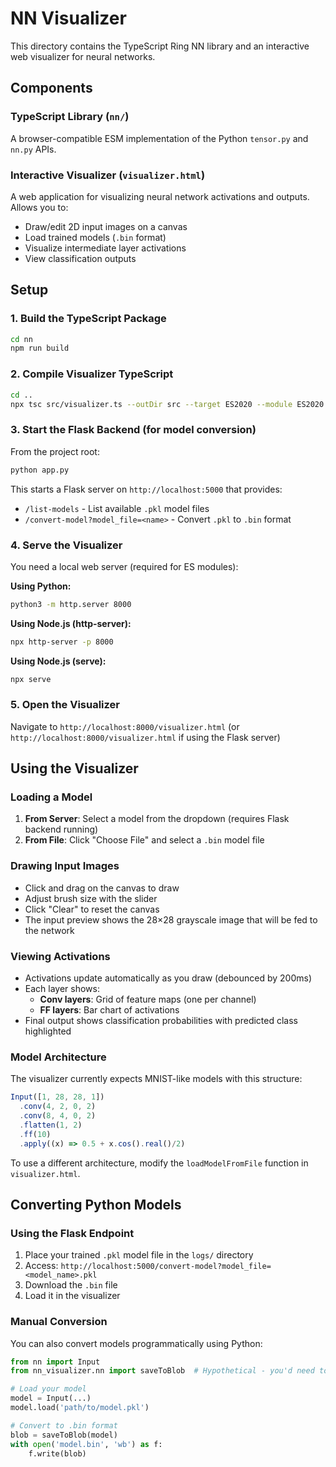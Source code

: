 # NN Visualizer

This directory contains the TypeScript Ring NN library and an interactive web visualizer for neural networks.

## Components

### TypeScript Library (`nn/`)

A browser-compatible ESM implementation of the Python `tensor.py` and `nn.py` APIs.

### Interactive Visualizer (`visualizer.html`)

A web application for visualizing neural network activations and outputs. Allows you to:
- Draw/edit 2D input images on a canvas
- Load trained models (`.bin` format)
- Visualize intermediate layer activations
- View classification outputs

## Setup

### 1. Build the TypeScript Package

```bash
cd nn
npm run build
```

### 2. Compile Visualizer TypeScript

```bash
cd ..
npx tsc src/visualizer.ts --outDir src --target ES2020 --module ES2020 --moduleResolution node --esModuleInterop --resolveJsonModule --skipLibCheck
```

### 3. Start the Flask Backend (for model conversion)

From the project root:

```bash
python app.py
```

This starts a Flask server on `http://localhost:5000` that provides:
- `/list-models` - List available `.pkl` model files
- `/convert-model?model_file=<name>` - Convert `.pkl` to `.bin` format

### 4. Serve the Visualizer

You need a local web server (required for ES modules):

**Using Python:**
```bash
python3 -m http.server 8000
```

**Using Node.js (http-server):**
```bash
npx http-server -p 8000
```

**Using Node.js (serve):**
```bash
npx serve
```

### 5. Open the Visualizer

Navigate to `http://localhost:8000/visualizer.html` (or `http://localhost:8000/visualizer.html` if using the Flask server)

## Using the Visualizer

### Loading a Model

1. **From Server**: Select a model from the dropdown (requires Flask backend running)
2. **From File**: Click "Choose File" and select a `.bin` model file

### Drawing Input Images

- Click and drag on the canvas to draw
- Adjust brush size with the slider
- Click "Clear" to reset the canvas
- The input preview shows the 28×28 grayscale image that will be fed to the network

### Viewing Activations

- Activations update automatically as you draw (debounced by 200ms)
- Each layer shows:
  - **Conv layers**: Grid of feature maps (one per channel)
  - **FF layers**: Bar chart of activations
- Final output shows classification probabilities with predicted class highlighted

### Model Architecture

The visualizer currently expects MNIST-like models with this structure:
```typescript
Input([1, 28, 28, 1])
  .conv(4, 2, 0, 2)
  .conv(8, 4, 0, 2)
  .flatten(1, 2)
  .ff(10)
  .apply((x) => 0.5 + x.cos().real()/2)
```

To use a different architecture, modify the `loadModelFromFile` function in `visualizer.html`.

## Converting Python Models

### Using the Flask Endpoint

1. Place your trained `.pkl` model file in the `logs/` directory
2. Access: `http://localhost:5000/convert-model?model_file=<model_name>.pkl`
3. Download the `.bin` file
4. Load it in the visualizer

### Manual Conversion

You can also convert models programmatically using Python:

```python
from nn import Input
from nn_visualizer.nn import saveToBlob  # Hypothetical - you'd need to implement this

# Load your model
model = Input(...)
model.load('path/to/model.pkl')

# Convert to .bin format
blob = saveToBlob(model)
with open('model.bin', 'wb') as f:
    f.write(blob)
```
